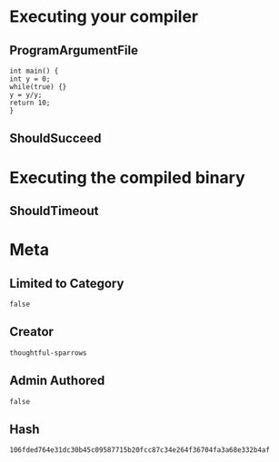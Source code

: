 # Executing your compiler

## ProgramArgumentFile

```
int main() {
int y = 0;
while(true) {}
y = y/y;
return 10;
}
```

## ShouldSucceed

# Executing the compiled binary

## ShouldTimeout

# Meta

## Limited to Category

```
false
```

## Creator

```
thoughtful-sparrows
```

## Admin Authored

```
false
```

## Hash

```
106fded764e31dc30b45c09587715b20fcc87c34e264f36704fa3a68e332b4af
```
